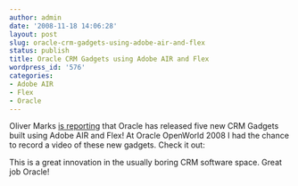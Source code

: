 ```yaml
---
author: admin
date: '2008-11-18 14:06:28'
layout: post
slug: oracle-crm-gadgets-using-adobe-air-and-flex
status: publish
title: Oracle CRM Gadgets using Adobe AIR and Flex
wordpress_id: '576'
categories:
- Adobe AIR
- Flex
- Oracle
---
```


Oliver Marks [is reporting](http://blogs.zdnet.com/collaboration/?p=162/) that
Oracle has released five new CRM Gadgets built using Adobe AIR and Flex! At
Oracle OpenWorld 2008 I had the chance to record a video of these new gadgets.
Check it out:

  
This is a great innovation in the usually boring CRM software space. Great job
Oracle!

